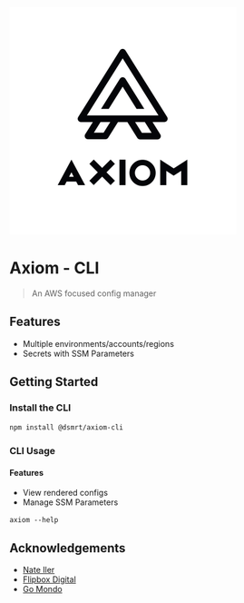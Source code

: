 <picture>
  <source media="(prefers-color-scheme: dark)" srcset="../images/axiom-dark-mode.svg">
  <source media="(prefers-color-scheme: light)" srcset="../images/axiom-light-mode.svg">
  <img alt="Axiom logo" src="./images/axiom-light-mode.svg">
</picture>

# Axiom - CLI

> An AWS focused config manager

## Features
- Multiple environments/accounts/regions
- Secrets with SSM Parameters

## Getting Started

### Install the CLI

```bash
npm install @dsmrt/axiom-cli
```

### CLI Usage

#### Features
- View rendered configs
- Manage SSM Parameters

```
axiom --help
```

## Acknowledgements

- [Nate Iler](https://github.com/nateiler)
- [Flipbox Digital](https://www.flipboxdigital.com)
- [Go Mondo](https://www.flipboxdigital.com)

